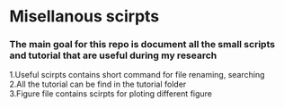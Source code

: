 # Misellanous scirpts
### The main goal for this repo is document all the small scripts and tutorial that are useful during my research 
 
1.Useful scirpts contains short command for file renaming, searching <br>
2.All the tutorial can be find in the tutorial folder <br>
3.Figure file contains scirpts for ploting different figure <br>

